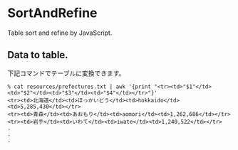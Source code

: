 # SortAndRefine
Table sort and refine by JavaScript.

## Data to table.
下記コマンドでテーブルに変換できます。
```:shell
% cat resources/prefectures.txt | awk '{print "<tr><td>"$1"</td><td>"$2"</td><td>"$3"</td><td>"$4"</td></tr>"}'
<tr><td>北海道</td><td>ほっかいどう</td><td>hokkaido</td><td>5,285,430</td></tr>
<tr><td>青森</td><td>あおもり</td><td>aomori</td><td>1,262,686</td></tr>
<tr><td>岩手</td><td>いわて</td><td>iwate</td><td>1,240,522</td></tr>
.
.
.
```